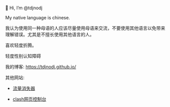👋 Hi, I’m @tdjnodj

My native language is chinese.

我认为使用同一种母语的人应该尽量使用母语来交流，不要使用其他语言以免带来理解错误。尤其是不擅长使用其他语言的人。

喜欢轻度折腾。

轻度性别认知障碍

我的博客: https://tdjnodj.github.io/

其他网站: 

- [流量消失器](https://tdjnodj.github.io/data-boom-master/)

- [clash网页控制台](https://tdjnodj.github.io/clash-dashboard)

